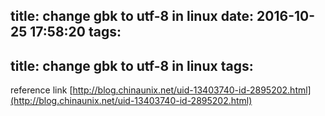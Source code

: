 title: change gbk to utf-8 in linux
date: 2016-10-25 17:58:20
tags:
---
title: change gbk to utf-8 in linux
tags:
---

reference link
[http://blog.chinaunix.net/uid-13403740-id-2895202.html](http://blog.chinaunix.net/uid-13403740-id-2895202.html)